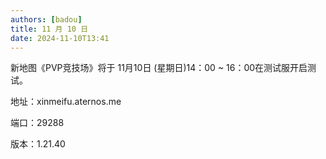 ```yaml
---
authors: [badou]
title: 11 月 10 日
date: 2024-11-10T13:41
---
```


新地图《PVP竞技场》将于 11月10日 (星期日)14：00 ~ 16：00在测试服开启测试。

地址：xinmeifu.aternos.me

端口：29288

版本：1.21.40
